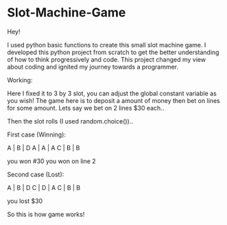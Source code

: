 # Slot-Machine-Game

Hey!

I used python basic functions to create this small slot machine game. 
I developed this python project from scratch to get the better understanding of how to think progressively and code. 
This project changed my view about coding and ignited my journey towards a programmer.

Working:

Here I fixed it to 3 by 3 slot, you can adjust the global constant variable as you wish! 
The game here is to deposit a amount of money then bet on lines for some amount. 
Lets say we bet on 2 lines $30 each..

Then the slot rolls (I used random.choice())..

First case (Winning):

A | B | D 
A | A | A 
C | B | B

you won #30 
you won on line 2

Second case (Lost):

A | B | D 
C | D | A 
C | B | B

you lost $30

So this is how game works!
